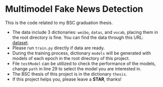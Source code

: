 # Multimodel Fake News Detection
This is the code related to my BSC graduation thesis.
* The data include 3 dictionaries: `weibo`, `datas`, and `vocab`, placing them in the root directory is fine. You can find the data through this URL: [dataset](<https://drive.google.com/file/d/11QVL-j-OmUoAXJcKBBB8J-234tgMb0Hi/view?usp=drive_link>).
* Please run `train.py` directly if data are ready.
* During the training process, dictionary `models` will be generated with models of each epoch in the root directory of this project.
* File `testModel` can be utilized to check the performance of the models, change `path` in line 29 to select the model you are interested in.
* The BSC thesis of this project is in the dictionary `thesis`.
* If this project helps you, please leave a **STAR**, thanks!
